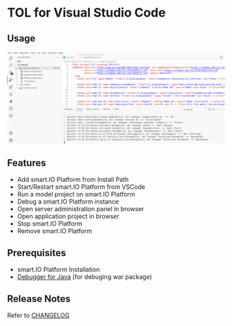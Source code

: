 # TOL for Visual Studio Code

## Usage

![screencast](https://github.com/territorium/vscode/blob/main/webide/screencast.png)

## Features
* Add smart.IO Platform from Install Path
* Start/Restart smart.IO Platform from VSCode
* Run a model project on smart.IO Platform
* Debug a smart.IO Platform instance
* Open server administration panel in browser
* Open application project in browser
* Stop smart.IO Platform
* Remove smart.IO Platform

## Prerequisites
* smart.IO Platform Installation
* [Debugger for Java](https://marketplace.visualstudio.com/items?itemName=vscjava.vscode-java-debug) (for debuging war package)

## Release Notes
Refer to [CHANGELOG](CHANGELOG.md)

